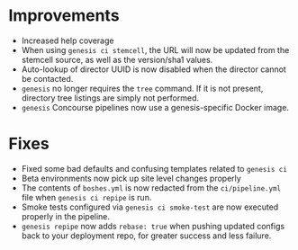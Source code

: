 # Improvements

- Increased help coverage
- When using `genesis ci stemcell`, the URL will now be updated from the
  stemcell source, as well as the version/sha1 values.
- Auto-lookup of director UUID is now disabled when the director cannot be
  contacted.
- `genesis` no longer requires the `tree` command. If it is not present,
  directory tree listings are simply not performed.
- `genesis` Concourse pipelines now use a genesis-specific Docker image.

# Fixes

- Fixed some bad defaults and confusing templates related to `genesis ci`
- Beta environments now pick up site level changes properly
- The contents of `boshes.yml` is now redacted from the `ci/pipeline.yml`
  file when `genesis ci repipe` is run.
- Smoke tests configured via `genesis ci smoke-test` are now executed properly
  in the pipeline.
- `genesis repipe` now adds `rebase: true` when pushing updated configs back
  to your deployment repo, for greater success and less failure.
